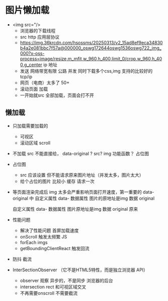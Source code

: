 # 图片懒加载

- <img src="/>
  - 浏览器的下载线程
  - src http 应用层协议
  - https://img.36krcdn.com/hsossms/20250313/v2_15ad8ef9eca34830b4a2e081bbc7f57a@000000_oswg172644oswg1536oswg722_img_000?x-oss-process=image/resize,m_mfit,w_960,h_400,limit_0/crop,w_960,h_400,g_center
    ip 地址
  - 发送 网络带宽有限 公路
    并发 同时下载多个css,img 支持的比较好的
    tcp/ip 
  - 网页（电商）太多了 50+
  - 滚动页面 加载
  - 一开始就src 全部加载，页面会打不开
## 懒加载 
  - 只加载需要加载的
    - 可视区
    - 滚动区域 scroll
  - 不加载
    src 不能直接给， data-original ?
    src? img 功能函数？ 占位图
  - 占位图
    - src 应该设置 但不能请求原来图片地址（并发太多，图片太大）
    - 给个占位的图片 比较小
      缓存 请求一次
- 等页面渲染完成后
  img 太多会严重影响页面打开速度，第一重要的
  data-original 中
  自定义属性 data- 数据属性
  图片的原地址是img 数据
  original

  自定义属性 data- 数据属性
  图片原地址是img 数据
  original 原来
- 性能问题
  - 解决了性能问题 首屏加载速度
  - onScroll 触发太频繁 JS
  - forEach imgs
  - getBoundingClientReact 触发回流
- 防抖 截流
- InterSectionObserver （它不是HTML5特性，而是独立浏览器 API）
  - observer 观察 异步的，不是同步 浏览器的后台
  - intersection rect 和可视区域交叉
  - 不再需要onscroll 不需要截流

